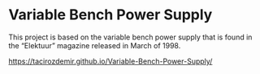 # Variable Bench Power Supply

This project is based on the variable bench power supply that is found in the “Elektuur” magazine released in March of 1998.

https://tacirozdemir.github.io/Variable-Bench-Power-Supply/
